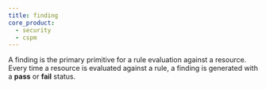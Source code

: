```yaml
---
title: finding
core_product:
  - security
  - cspm
---
```


A finding is the primary primitive for a rule evaluation against a resource. Every time a resource is evaluated against a rule, a finding is generated with a **pass** or **fail** status.